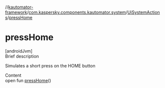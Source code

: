 //[kautomator-framework](../../index.md)/[com.kaspersky.components.kautomator.system](../index.md)/[UiSystemActions](index.md)/[pressHome](press-home.md)



# pressHome  
[androidJvm]  
Brief description  


Simulates a short press on the HOME button

  
Content  
open fun [pressHome](press-home.md)()  



